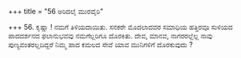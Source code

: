 +++
title = "56 ಅರಿದಲೈ ಮುರವೈರಿ"

+++
56. ಕೃಷ್ಣಾ ! ನಮಗೆ ತಿಳಿಯದಾಯಿತು. ಸನಕರೇ ಮೊದಲಾದವರ ಸಮಾಧಿಯ ಹತ್ತಿರವೂ ಸುಳಿಯದ ಪಾದದರ್ಶನದ ಫಲಾನುಭವವು ನಮಗೆಲ್ಲರಿಗೂ ದೊರಕಿತು. ದೇವ, ಮಾನವ, ನಾಗರರಲ್ಲೆಲ್ಲ ನಾವು ಪುಣ್ಯವಂತರಲ್ಲದಿದ್ದರೆ ನಿಮ್ಮ ಪಾದ ಕಮಲದ ಸೇವೆ ಯಾವ ಮುನಿಗಳಿಗೆ ದೊರಕುವುದು ?